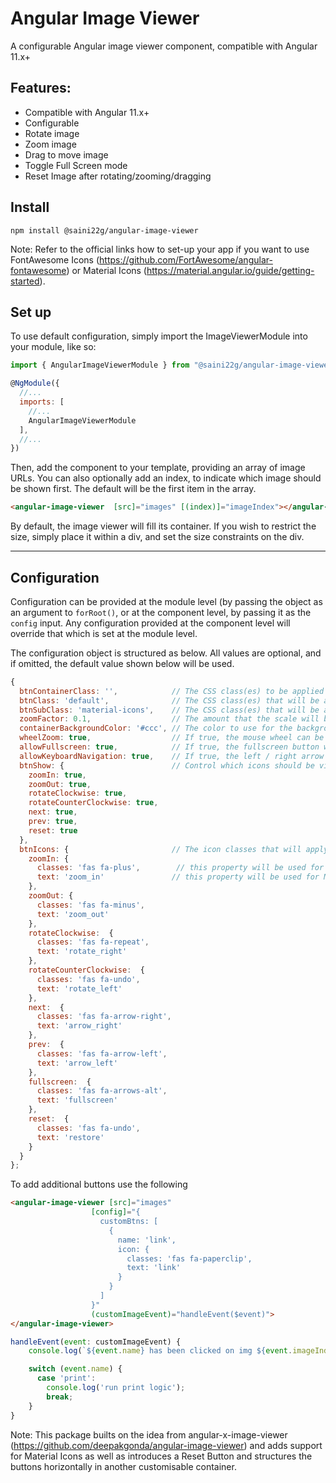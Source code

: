 
# Angular Image Viewer

A configurable Angular image viewer component, compatible with Angular 11.x+ 

## Features:
 * Compatible with Angular 11.x+
 * Configurable
 * Rotate image
 * Zoom image
 * Drag to move image
 * Toggle Full Screen mode
 * Reset Image after rotating/zooming/dragging

## Install

``` npm install @saini22g/angular-image-viewer ```

Note: Refer to the official links how to set-up your app if you want to use FontAwesome Icons (https://github.com/FortAwesome/angular-fontawesome) or Material Icons (https://material.angular.io/guide/getting-started).

## Set up

To use default configuration, simply import the ImageViewerModule into your module, like so:

```javascript
import { AngularImageViewerModule } from "@saini22g/angular-image-viewer";

@NgModule({
  //...
  imports: [
    //...
    AngularImageViewerModule
  ],
  //...
})
```

Then, add the component to your template, providing an array of image URLs. You can also optionally add an index, to indicate which image should be shown first. The default will be the first item in the array.

```html
<angular-image-viewer  [src]="images" [(index)]="imageIndex"></angular-image-viewer>
```

By default, the image viewer will fill its container. If you wish to restrict the size, simply place it within a div, and set the size constraints on the div.

---

## Configuration

Configuration can be provided at the module level (by passing the object as an argument to `forRoot()`, or at the component level, by passing it as the `config` input. Any configuration provided at the component level will override that which is set at the module level.

The configuration object is structured as below. All values are optional, and if omitted, the default value shown below will be used.

```javascript
{
  btnContainerClass: '',            // The CSS class(es) to be applied to the button container
  btnClass: 'default',              // The CSS class(es) that will be applied to the buttons e.g. default is needed for FontAwesome icons, while not needed for Material Icons
  btnSubClass: 'material-icons',    // The CSS class(es) that will be applied to span elements inside material buttons (a Elements)
  zoomFactor: 0.1,                  // The amount that the scale will be increased by
  containerBackgroundColor: '#ccc', // The color to use for the background. This can provided in hex, or rgb(a).
  wheelZoom: true,                  // If true, the mouse wheel can be used to zoom in
  allowFullscreen: true,            // If true, the fullscreen button will be shown, allowing the user to enter fullscreen mode
  allowKeyboardNavigation: true,    // If true, the left / right arrow keys can be used for navigation
  btnShow: {                        // Control which icons should be visible                
    zoomIn: true,
    zoomOut: true,
    rotateClockwise: true,
    rotateCounterClockwise: true,
    next: true,
    prev: true,
    reset: true
  },
  btnIcons: {                       // The icon classes that will apply to the buttons. By default, font-awesome is used.
    zoomIn: {
      classes: 'fas fa-plus',        // this property will be used for FontAwesome and other libraries to set the icons via the classes - choose one: classes or text
      text: 'zoom_in'               // this property will be used for Material-Icons and similar libraries to set the icons via the text
    },
    zoomOut: {
      classes: 'fas fa-minus',
      text: 'zoom_out'
    },
    rotateClockwise:  {
      classes: 'fas fa-repeat',
      text: 'rotate_right'
    },
    rotateCounterClockwise:  {
      classes: 'fas fa-undo',
      text: 'rotate_left'
    },
    next:  {
      classes: 'fas fa-arrow-right',
      text: 'arrow_right'
    },
    prev:  {
      classes: 'fas fa-arrow-left',
      text: 'arrow_left'
    },
    fullscreen:  {
      classes: 'fas fa-arrows-alt',
      text: 'fullscreen'
    },
    reset:  {
      classes: 'fas fa-undo',
      text: 'restore'
    }
  }
};
```

To add additional buttons use the following 

```html 
<angular-image-viewer [src]="images" 
                  [config]="{
                    customBtns: [
                      {
                        name: 'link',
                        icon: {
                          classes: 'fas fa-paperclip',
                          text: 'link'
                        }
                      }
                    ]
                  }"
                  (customImageEvent)="handleEvent($event)">
</angular-image-viewer>
```

```javascript
handleEvent(event: customImageEvent) {
    console.log(`${event.name} has been clicked on img ${event.imageIndex + 1}`);

    switch (event.name) {
      case 'print':
        console.log('run print logic');
        break;
    }
}
```

Note: This package builts on the idea from angular-x-image-viewer (https://github.com/deepakgonda/angular-image-viewer) and adds support for Material Icons as well as introduces a Reset Button and structures the buttons horizontally in another customisable container.